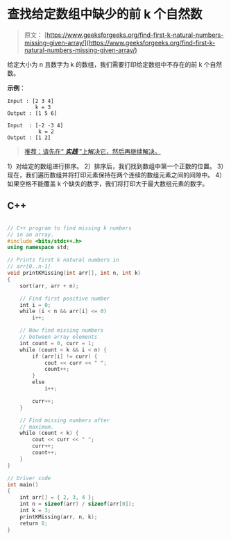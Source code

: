 # 查找给定数组中缺少的前 k 个自然数

> 原文： [https://www.geeksforgeeks.org/find-first-k-natural-numbers-missing-given-array/](https://www.geeksforgeeks.org/find-first-k-natural-numbers-missing-given-array/)

给定大小为 n 且数字为 k 的数组，我们需要打印给定数组中不存在的前 k 个自然数。

**示例**：

```
Input : [2 3 4] 
         k = 3
Output : [1 5 6]

Input  : [-2 -3 4] 
          k = 2
Output : [1 2]

```

> [推荐：请先在“ ***实践*** ”上解决它，然后再继续解决。](https://practice.geeksforgeeks.org/problems/first-k-natural-numbers/0)

1）对给定的数组进行排序。
2）排序后，我们找到数组中第一个正数的位置。
3）现在，我们遍历数组并将打印元素保持在两个连续的数组元素之间的间隙中。
4）如果空格不能覆盖 k 个缺失的数字，我们将打印大于最大数组元素的数字。

## C++ 

```cpp

// C++ program to find missing k numbers 
// in an array. 
#include <bits/stdc++.h> 
using namespace std; 

// Prints first k natural numbers in 
// arr[0..n-1] 
void printKMissing(int arr[], int n, int k) 
{ 
    sort(arr, arr + n); 

    // Find first positive number 
    int i = 0; 
    while (i < n && arr[i] <= 0) 
        i++; 

    // Now find missing numbers 
    // between array elements 
    int count = 0, curr = 1; 
    while (count < k && i < n) { 
        if (arr[i] != curr) { 
            cout << curr << " "; 
            count++; 
        } 
        else
            i++; 

        curr++; 
    } 

    // Find missing numbers after 
    // maximum. 
    while (count < k) { 
        cout << curr << " "; 
        curr++; 
        count++; 
    } 
} 

// Driver code 
int main() 
{ 
    int arr[] = { 2, 3, 4 }; 
    int n = sizeof(arr) / sizeof(arr[0]); 
    int k = 3; 
    printKMissing(arr, n, k); 
    return 0; 
}

```